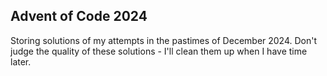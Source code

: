 ## Advent of Code 2024

Storing solutions of my attempts in the pastimes of December 2024. Don't judge the quality of these solutions - I'll clean 
them up when I have time later.
